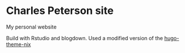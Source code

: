 # Charles Peterson site

My personal website

Build with Rstudio and blogdown. Used a modified version of the [hugo-theme-nix](https://github.com/LordMathis/hugo-theme-nix)


